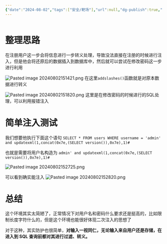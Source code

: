 ```yaml
---
{"date":"2024-08-02","tags":["安全/靶场"],"url":null,"dg-publish":true,"permalink":"/随记/自建环境_二次注入测试_{2024-08-02}/","dgPassFrontmatter":true}
---
```


```table-of-contents
```

# 整理思路

在注册用户这一步会将信息进行一步转义处理，导致没法直接在注册的时候进行注入，但是他会将还原后的数据插入到数据库中，然后就可以尝试在修改密码这一步进行利用



![Pasted image 20240802151421.png](/img/user/picture/Pasted%20image%2020240802151421.png)
在这里`addslashes()`函数就是对原本数据进行转义


![Pasted image 20240802151820.png](/img/user/picture/Pasted%20image%2020240802151820.png)
这里是在修改密码的时候进行的SQL处理，可以利用报错注入


# 简单注入测试

我们想要他执行下面这个语句
`SELECT * FROM users WHERE username = 'admin' and updatexml(1,concat(0x7e,(SELECT version()),0x7e),1)#`


也就是需要将用户名构造为
`admin' and updatexml(1,concat(0x7e,(SELECT version()),0x7e),1)#`

![Pasted image 20240802152725.png](/img/user/picture/Pasted%20image%2020240802152725.png)



可以看到确实能注入
![Pasted image 20240802152820.png](/img/user/picture/Pasted%20image%2020240802152820.png)




# 总结

这个环境其实太简陋了，正常情况下对用户名和密码什么要求还是挺高的，比如限制长度字符什么的，但是这个环境也能很好体现二次注入的思想了

对于这种，其实防护也很简单，**对输入一视同仁，无论输入来自用户还是存储，在进入到 SQL 查询前都对其进行过滤、转义。**
